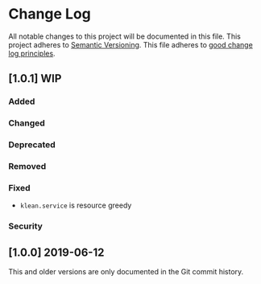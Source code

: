 <!---
This file is part of koji-helpers.

SPDX-License-Identifier: GPL-3.0-or-later
Copyright 2019 John Florian <jflorian@doubledog.org>
-->
# Change Log

All notable changes to this project will be documented in this file.  This
project adheres to [Semantic Versioning](http://semver.org/).  This file
adheres to [good change log principles](http://keepachangelog.com/).

<!-- Template

## [VERSION] DATE/WIP
### Added
### Changed
### Deprecated
### Removed
### Fixed
### Security

-->

## [1.0.1] WIP
### Added
### Changed
### Deprecated
### Removed
### Fixed
- `klean.service` is resource greedy
### Security

## [1.0.0] 2019-06-12

This and older versions are only documented in the Git commit history.
